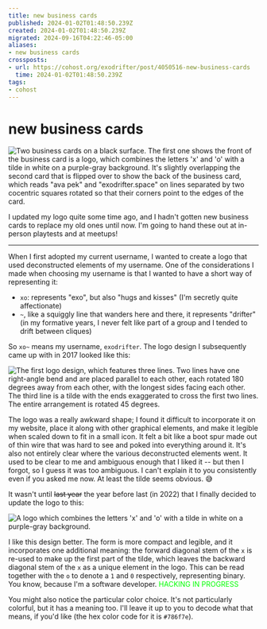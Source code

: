 ```yaml
---
title: new business cards
published: 2024-01-02T01:48:50.239Z
created: 2024-01-02T01:48:50.239Z
migrated: 2024-09-16T04:22:46-05:00
aliases:
- new business cards
crossposts:
- url: https://cohost.org/exodrifter/post/4050516-new-business-cards
  time: 2024-01-02T01:48:50.239Z
tags:
- cohost
---
```


# new business cards

![Two business cards on a black surface. The first one shows the front of the business card is a logo, which combines the letters 'x' and 'o' with a tilde in white on a purple-gray background. It's slightly overlapping the second card that is flipped over to show the back of the business card, which reads "ava pek" and "exodrifter.space" on lines separated by two cocentric squares rotated so that their corners point to the edges of the card.](20240102014850-cards.png)

I updated my logo quite some time ago, and I hadn't gotten new business cards to replace my old ones until now. I'm going to hand these out at in-person playtests and at meetups!

---

When I first adopted my current username, I wanted to create a logo that used deconstructed elements of my username. One of the considerations I made when choosing my username is that I wanted to have a short way of representing it:
- `xo`: represents "exo", but also "hugs and kisses" (I'm secretly quite affectionate) 
- `~`, like a squiggly line that wanders here and there, it represents "drifter" (in my formative years, I never felt like part of a group and I tended to drift between cliques)

So `xo~` means my username, `exodrifter`. The logo design I subsequently came up with in 2017 looked like this:

![The first logo design, which features three lines. Two lines have one right-angle bend and are placed parallel to each other, each rotated 180 degrees away from each other, with the longest sides facing each other. The third line is a tilde with the ends exaggerated to cross the first two lines. The entire arrangement is rotated 45 degrees.](20240102014850-logo-2017.png)

The logo was a really awkward shape; I found it difficult to incorporate it on my website, place it along with other graphical elements, and make it legible when scaled down to fit in a small icon. It felt a bit like a boot spur made out of thin wire that was hard to see and poked into everything around it. It's also not entirely clear where the various deconstructed elements went. It used to be clear to me and ambiguous enough that I liked it -- but then I forgot, so I guess it was too ambiguous. I can't explain it to you consistently even if you asked me now. At least the tilde seems obvious. 😅

It wasn't until ~~last year~~ the year before last (in 2022) that I finally decided to update the logo to this:

![A logo which combines the letters 'x' and 'o' with a tilde in white on a purple-gray background.](20240102014850-logo-2022.png)

I like this design better. The form is more compact and legible, and it incorporates one additional meaning: the forward diagonal stem of the `x` is re-used to make up the first part of the tilde, which leaves the backward diagonal stem of the `x` as a unique element in the logo. This can be read together with the `o` to denote a `1` and `0` respectively, representing binary. You know, because I'm a software developer. <a href="https://www.youtube.com/watch?v=Js02m-7qHyE&t=18s" style="text-decoration:none;"><span style="color: #00ff00">HACKING IN PROGRESS</span></a>

You might also notice the particular color choice. It's not particularly colorful, but it has a meaning too. I'll leave it up to you to decode what that means, if you'd like (the hex color code for it is `#786f7e`).
